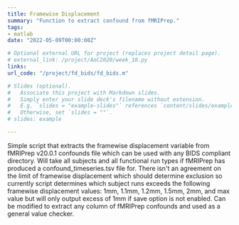 ```yaml
---
title: Framewise Displacement
summary: "Function to extract confound from fMRIPrep."
tags:
- matlab
date: "2022-05-09T00:00:00Z"

# Optional external URL for project (replaces project detail page).
# external_link: /project/AoC2020/week_10.py
links:
url_code: "/project/fd_bids/fd_bids.m"

# Slides (optional).
#   Associate this project with Markdown slides.
#   Simply enter your slide deck's filename without extension.
#   E.g. `slides = "example-slides"` references `content/slides/example-slides.md`.
#   Otherwise, set `slides = ""`.
# slides: example

---
```


Simple script that extracts the framewise displacement variable from fMRIPrep v20.0.1 confounds file which can be used with any BIDS compliant directory. Will take all subjects and all functional run types if fMRIPrep has produced a confound_timeseries.tsv file for. There isn't an agreement on the limit of framewise displacement which should determine exclusion so currently script determines which subject runs exceeds the following framewise displacement values: 1mm, 1.1mm, 1.2mm, 1.5mm, 2mm, and max value but will only output excess of 1mm if save option is not enabled.
Can be modified to extract any column of fMRIPrep confounds and used as a general value checker.
